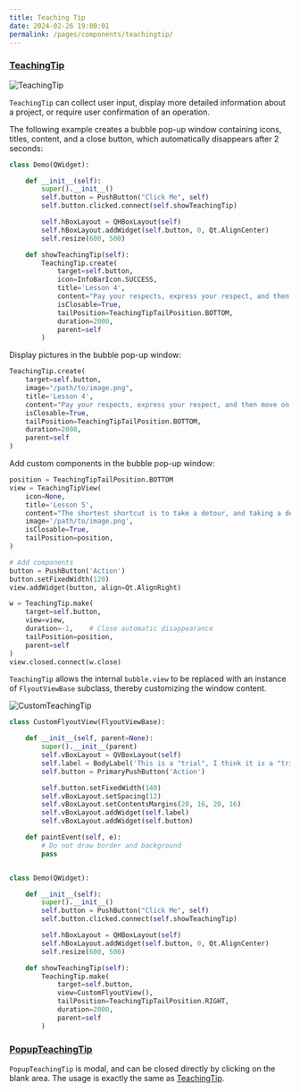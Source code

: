 ```yaml
---
title: Teaching Tip
date: 2024-02-26 19:00:01
permalink: /pages/components/teachingtip/
---
```


### [TeachingTip](https://pyqt-fluent-widgets.readthedocs.io/zh-cn/latest/autoapi/qfluentwidgets/components/widgets/teaching_tip/index.html#qfluentwidgets.components.widgets.teaching_tip.TeachingTip)

![TeachingTip](/img/components/teachingtip/TeachingTip.png)

`TeachingTip` can collect user input, display more detailed information about a project, or require user confirmation of an operation.

The following example creates a bubble pop-up window containing icons, titles, content, and a close button, which automatically disappears after 2 seconds:
```python
class Demo(QWidget):

    def __init__(self):
        super().__init__()
        self.button = PushButton("Click Me", self)
        self.button.clicked.connect(self.showTeachingTip)

        self.hBoxLayout = QHBoxLayout(self)
        self.hBoxLayout.addWidget(self.button, 0, Qt.AlignCenter)
        self.resize(600, 500)

    def showTeachingTip(self):
        TeachingTip.create(
            target=self.button,
            icon=InfoBarIcon.SUCCESS,
            title='Lesson 4',
            content="Pay your respects, express your respect, and then move on to another new stage of the whirl!",
            isClosable=True,
            tailPosition=TeachingTipTailPosition.BOTTOM,
            duration=2000,
            parent=self
        )
```

Display pictures in the bubble pop-up window:

```python
TeachingTip.create(
    target=self.button,
    image="/path/to/image.png",
    title='Lesson 4',
    content="Pay your respects, express your respect, and then move on to another new stage of the whirl!",
    isClosable=True,
    tailPosition=TeachingTipTailPosition.BOTTOM,
    duration=2000,
    parent=self
)
```

Add custom components in the bubble pop-up window:

```python
position = TeachingTipTailPosition.BOTTOM
view = TeachingTipView(
    icon=None,
    title='Lesson 5',
    content="The shortest shortcut is to take a detour, and taking a detour is my shortest shortcut.",
    image='/path/to/image.png',
    isClosable=True,
    tailPosition=position,
)

# Add components
button = PushButton('Action')
button.setFixedWidth(120)
view.addWidget(button, align=Qt.AlignRight)

w = TeachingTip.make(
    target=self.button,
    view=view,
    duration=-1,    # Close automatic disappearance
    tailPosition=position,
    parent=self
)
view.closed.connect(w.close)
```

`TeachingTip` allows the internal `bubble.view` to be replaced with an instance of `FlyoutViewBase` subclass, thereby customizing the window content.

![CustomTeachingTip](/img/components/teachingtip/CustomTeachingTip.png)

```python
class CustomFlyoutView(FlyoutViewBase):

    def __init__(self, parent=None):
        super().__init__(parent)
        self.vBoxLayout = QVBoxLayout(self)
        self.label = BodyLabel('This is a "trial", I think it is a "trial" to overcome the past, \nOnly by overcoming those childish past, can people grow.')
        self.button = PrimaryPushButton('Action')

        self.button.setFixedWidth(140)
        self.vBoxLayout.setSpacing(12)
        self.vBoxLayout.setContentsMargins(20, 16, 20, 16)
        self.vBoxLayout.addWidget(self.label)
        self.vBoxLayout.addWidget(self.button)

    def paintEvent(self, e):
        # Do not draw border and background
        pass


class Demo(QWidget):

    def __init__(self):
        super().__init__()
        self.button = PushButton("Click Me", self)
        self.button.clicked.connect(self.showTeachingTip)

        self.hBoxLayout = QHBoxLayout(self)
        self.hBoxLayout.addWidget(self.button, 0, Qt.AlignCenter)
        self.resize(600, 500)

    def showTeachingTip(self):
        TeachingTip.make(
            target=self.button,
            view=CustomFlyoutView(),
            tailPosition=TeachingTipTailPosition.RIGHT,
            duration=2000,
            parent=self
        )
```

### [PopupTeachingTip](https://pyqt-fluent-widgets.readthedocs.io/zh-cn/latest/autoapi/qfluentwidgets/components/widgets/teaching_tip/index.html#qfluentwidgets.components.widgets.teaching_tip.PopupTeachingTip)

`PopupTeachingTip` is modal, and can be closed directly by clicking on the blank area. The usage is exactly the same as [TeachingTip](#teachingtip).